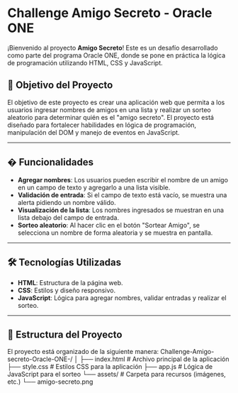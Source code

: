# Challenge Amigo Secreto - Oracle ONE

¡Bienvenido al proyecto **Amigo Secreto**! Este es un desafío desarrollado como parte del programa Oracle ONE, donde se pone en práctica la lógica de programación utilizando HTML, CSS y JavaScript.

## 🎯 **Objetivo del Proyecto**

El objetivo de este proyecto es crear una aplicación web que permita a los usuarios ingresar nombres de amigos en una lista y realizar un sorteo aleatorio para determinar quién es el "amigo secreto". El proyecto está diseñado para fortalecer habilidades en lógica de programación, manipulación del DOM y manejo de eventos en JavaScript.

---

## � **Funcionalidades**

- **Agregar nombres**: Los usuarios pueden escribir el nombre de un amigo en un campo de texto y agregarlo a una lista visible.
- **Validación de entrada**: Si el campo de texto está vacío, se muestra una alerta pidiendo un nombre válido.
- **Visualización de la lista**: Los nombres ingresados se muestran en una lista debajo del campo de entrada.
- **Sorteo aleatorio**: Al hacer clic en el botón "Sortear Amigo", se selecciona un nombre de forma aleatoria y se muestra en pantalla.

---

## 🛠️ **Tecnologías Utilizadas**

- **HTML**: Estructura de la página web.
- **CSS**: Estilos y diseño responsivo.
- **JavaScript**: Lógica para agregar nombres, validar entradas y realizar el sorteo.

---

## 📂 **Estructura del Proyecto**

El proyecto está organizado de la siguiente manera:
Challenge-Amigo-secreto-Oracle-ONE-/
│
├── index.html # Archivo principal de la aplicación
├── style.css # Estilos CSS para la aplicación
├── app.js # Lógica de JavaScript para el sorteo
└── assets/ # Carpeta para recursos (imágenes, etc.)
└── amigo-secreto.png
